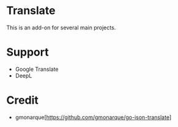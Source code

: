 # Translate
This is an add-on for several main projects.

# Support
* Google Translate
* DeepL

# Credit
* gmonarque[https://github.com/gmonarque/go-json-translate]
